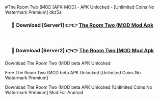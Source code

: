 #The Room Two (MOD [APK-MOD] - APK Unlocked - [Unlimited Coins No Watermark Premium] dkz5a



<div align="center">

<h3>🔴 Download [Server1] 👉👉 <a href="https://momento.my/?title=The_Room_Two_(MOD">The Room Two (MOD Mod Apk</a></h3><br>

<h3>🔴 Download [Server2] 👉👉 <a href="https://momento.my/?title=The_Room_Two_(MOD">The Room Two (MOD Mod Apk</a></h3>
</div>



Download The Room Two (MOD beta APK Unlocked

Free The Room Two (MOD beta APK Unlocked [Unlimited Coins No Watermark Premium]

Download The Room Two (MOD beta APK Unlocked [Unlimited Coins No Watermark Premium] Mod For Android
